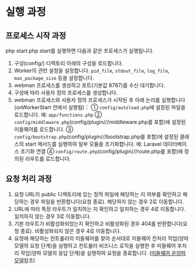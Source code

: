 # 실행 과정

## 프로세스 시작 과정

php start.php start를 실행하면 다음과 같은 프로세스가 실행됩니다.

1. 구성(config/) 디렉토리 아래의 구성을 로드합니다.
2. Worker의 관련 설정을 설정합니다. `pid_file`, `stdout_file`, `log_file`, `max_package_size` 등을 설정합니다.
3. webman 프로세스를 생성하고 포트(기본값 8787)를 수신 대기합니다.
4. 구성에 따라 사용자 정의 프로세스를 생성합니다.
5. webman 프로세스와 사용자 정의 프로세스가 시작된 후 아래 논리를 실행합니다(onWorkerStart 안에서 실행됨)：
  ①  `config/autoload.php`에 설정된 파일을 로드합니다. 예: `app/functions.php`
  ②  `config/middleware.php`(config/plugin/*/*/middleware.php를 포함)에 설정된 미들웨어를 로드합니다.
  ③  `config/bootstrap.php`(config/plugin/*/*/bootstrap.php를 포함)에 설정된 클래스의 start 메서드를 실행하여 일부 모듈을 초기화합니다. 예: Laravel 데이터베이스 초기화 연결
  ④  `config/route.php`(config/plugin/*/*/route.php를 포함)에 정의된 라우트를 로드합니다.

## 요청 처리 과정

1. 요청 URL이 public 디렉토리에 있는 정적 파일에 해당하는 지 여부를 확인하고 해당하는 경우 파일을 반환합니다(요청 종료). 해당하지 않는 경우 2로 이동합니다.
2. URL에 따라 특정 라우트가 일치하는 지 확인하고 일치하는 경우 4로 이동합니다. 일치하지 않는 경우 3로 이동합니다.
3. 기본 라우트가 비활성화되었는지 확인하고 비활성화된 경우 404를 반환합니다(요청 종료). 비활성화되지 않은 경우 4로 이동합니다.
4. 요청에 해당하는 컨트롤러의 미들웨어를 찾아 순서대로 미들웨어 전처리 작업(양파 모델의 요청 단계)을 실행하고 컨트롤러 비즈니스 로직을 실행한 후 미들웨어 후처리 작업(양파 모델의 응답 단계)을 실행하여 요청을 종료합니다. ([미들웨어 온양파 모델](https://www.workerman.net/doc/webman/middleware.html#%E4%B8%AD%E9%97%B4%E4%BB%B6%E6%B4%8B%E8%91%B1%E6%A8%A1%E5%9E%8B)참조)
